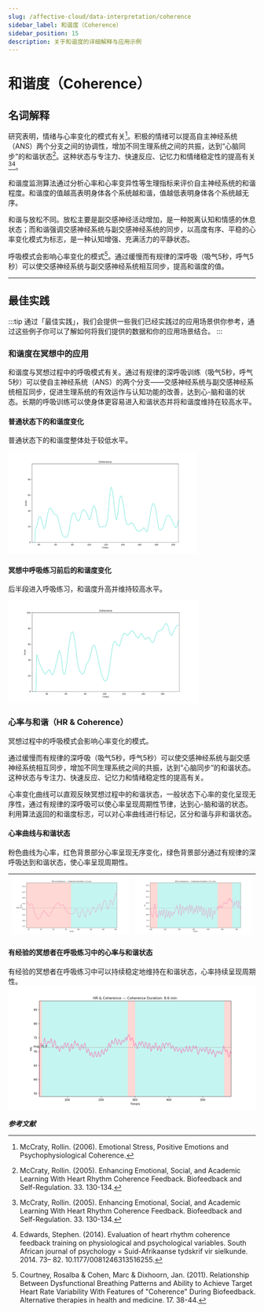 ```yaml
---
slug: /affective-cloud/data-interpretation/coherence
sidebar_label: 和谐度（Coherence）
sidebar_position: 15
description: 关于和谐度的详细解释与应用示例
---
```


# 和谐度（Coherence）

## 名词解释
研究表明，情绪与心率变化的模式有关[^1]。积极的情绪可以提高自主神经系统（ANS）两个分支之间的协调性，增加不同生理系统之间的共振，达到“心脑同步”的和谐状态[^2]。这种状态与专注力、快速反应、记忆力和情绪稳定性的提高有关[^2][^3]。

和谐度监测算法通过分析心率和心率变异性等生理指标来评价自主神经系统的和谐程度。和谐度的值越高表明身体各个系统越和谐，值越低表明身体各个系统越无序。

和谐与放松不同。放松主要是副交感神经活动增加，是一种脱离认知和情感的休息状态；而和谐强调交感神经系统与副交感神经系统的同步，以高度有序、平稳的心率变化模式为标志，是一种认知增强、充满活力的平静状态。

呼吸模式会影响心率变化的模式[^4]。通过缓慢而有规律的深呼吸（吸气5秒，呼气5秒）可以使交感神经系统与副交感神经系统相互同步，提高和谐度的值。

---

## 最佳实践

:::tip
通过「最佳实践」，我们会提供一些我们已经实践过的应用场景供你参考，通过这些例子你可以了解如何将我们提供的数据和你的应用场景结合。
:::

### 和谐度在冥想中的应用

和谐度与冥想过程中的呼吸模式有关。通过有规律的深呼吸训练（吸气5秒，呼气5秒）可以使自主神经系统（ANS）的两个分支——交感神经系统与副交感神经系统相互同步，促进生理系统的有效运作与认知功能的改善，达到心-脑和谐的状态。长期的呼吸训练可以使身体更容易进入和谐状态并将和谐度维持在较高水平。

#### 普通状态下的和谐度变化

普通状态下的和谐度整体处于较低水平。

![普通状态下的和谐度变化](./image/coherence-curve-in-normal-state.png)

#### 冥想中呼吸练习前后的和谐度变化

后半段进入呼吸练习，和谐度升高并维持较高水平。

![冥想中呼吸练习前后的和谐度变化](./image/coherence-curve-in-breath-exercise.png)

### 心率与和谐（HR & Coherence）

冥想过程中的呼吸模式会影响心率变化的模式。

通过缓慢而有规律的深呼吸（吸气5秒，呼气5秒）可以使交感神经系统与副交感神经系统相互同步，增加不同生理系统之间的共振，达到“心脑同步”的和谐状态。这种状态与专注力、快速反应、记忆力和情绪稳定性的提高有关。

心率变化曲线可以直观反映冥想过程中的和谐状态，一般状态下心率的变化呈现无序性，通过有规律的深呼吸可以使心率呈现周期性节律，达到心-脑和谐的状态。利用算法返回的和谐度标志，可以对心率曲线进行标记，区分和谐与非和谐状态。

#### 心率曲线与和谐状态

粉色曲线为心率，红色背景部分心率呈现无序变化，绿色背景部分通过有规律的深呼吸达到和谐状态，使心率呈现周期性。

![心率曲线与和谐状态 1](./image/hr-curve-in-coherent-and-incoherent-state-1.png) | ![心率曲线与和谐状态 2](./image/hr-curve-in-coherent-and-incoherent-state-2.png)
---|---

#### 有经验的冥想者在呼吸练习中的心率与和谐状态

有经验的冥想者在呼吸练习中可以持续稳定地维持在和谐状态，心率持续呈现周期性。
![有经验的冥想者在呼吸练习中的心率与和谐状态](./image/hr-curve-in-coherent-and-incoherent-state-3.png)

***参考文献***

[^1]: McCraty, Rollin. (2006). Emotional Stress, Positive Emotions and Psychophysiological Coherence. 
[^2]: McCraty, Rollin. (2005). Enhancing Emotional, Social, and Academic Learning With Heart Rhythm Coherence Feedback. Biofeedback and Self-Regulation. 33. 130-134. 
[^3]: Edwards, Stephen. (2014). Evaluation of heart rhythm coherence feedback training on physiological and psychological variables. South African journal of psychology = Suid-Afrikaanse tydskrif vir sielkunde. 2014. 73– 82. 10.1177/0081246313516255. 
[^4]: Courtney, Rosalba & Cohen, Marc & Dixhoorn, Jan. (2011). Relationship Between Dysfunctional Breathing Patterns and Ability to Achieve Target Heart Rate Variability With Features of "Coherence" During Biofeedback. Alternative therapies in health and medicine. 17. 38-44. 
